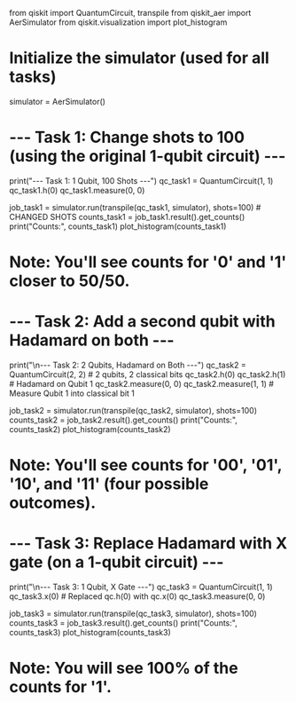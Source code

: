 from qiskit import QuantumCircuit, transpile
from qiskit_aer import AerSimulator
from qiskit.visualization import plot_histogram

# Initialize the simulator (used for all tasks)
simulator = AerSimulator()

# --- Task 1: Change shots to 100 (using the original 1-qubit circuit) ---
print("--- Task 1: 1 Qubit, 100 Shots ---")
qc_task1 = QuantumCircuit(1, 1)
qc_task1.h(0)
qc_task1.measure(0, 0)

job_task1 = simulator.run(transpile(qc_task1, simulator), shots=100) # CHANGED SHOTS
counts_task1 = job_task1.result().get_counts()
print("Counts:", counts_task1)
plot_histogram(counts_task1)
# Note: You'll see counts for '0' and '1' closer to 50/50.

# --- Task 2: Add a second qubit with Hadamard on both ---
print("\n--- Task 2: 2 Qubits, Hadamard on Both ---")
qc_task2 = QuantumCircuit(2, 2) # 2 qubits, 2 classical bits
qc_task2.h(0)
qc_task2.h(1) # Hadamard on Qubit 1
qc_task2.measure(0, 0)
qc_task2.measure(1, 1) # Measure Qubit 1 into classical bit 1

job_task2 = simulator.run(transpile(qc_task2, simulator), shots=100)
counts_task2 = job_task2.result().get_counts()
print("Counts:", counts_task2)
plot_histogram(counts_task2)
# Note: You'll see counts for '00', '01', '10', and '11' (four possible outcomes).

# --- Task 3: Replace Hadamard with X gate (on a 1-qubit circuit) ---
print("\n--- Task 3: 1 Qubit, X Gate ---")
qc_task3 = QuantumCircuit(1, 1)
qc_task3.x(0) # Replaced qc.h(0) with qc.x(0)
qc_task3.measure(0, 0)

job_task3 = simulator.run(transpile(qc_task3, simulator), shots=100)
counts_task3 = job_task3.result().get_counts()
print("Counts:", counts_task3)
plot_histogram(counts_task3)
# Note: You will see 100% of the counts for '1'.

